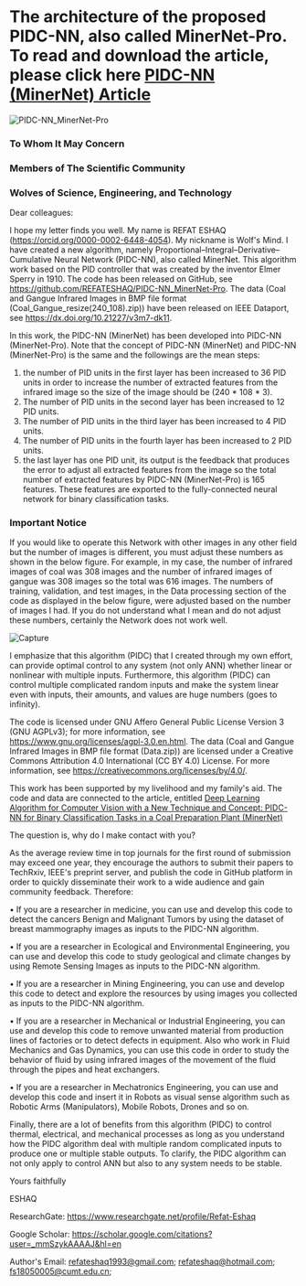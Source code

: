 # The architecture of the proposed PIDC-NN, also called MinerNet-Pro. To read and download the article, please click here [PIDC-NN (MinerNet) Article](https://doi.org/10.36227/techrxiv.23266301.v3)

![PIDC-NN_MinerNet-Pro](https://github.com/REFATESHAQ/PIDC-NN_MinerNet-Pro/assets/48349737/1cfc3ddd-a529-40e7-8839-88a4447eca58)

### To Whom It May Concern
                                                 
### Members of The Scientific Community
                                              
### Wolves of Science, Engineering, and Technology
                                       
Dear colleagues:

I hope my letter finds you well. My name is REFAT ESHAQ (https://orcid.org/0000-0002-6448-4054).  My nickname is Wolf's Mind. I have created a new algorithm, namely Proportional–Integral–Derivative–Cumulative Neural Network (PIDC-NN), also called MinerNet. This algorithm work based on the PID controller that was created by the inventor Elmer Sperry in 1910. The code has been released on GitHub, see https://github.com/REFATESHAQ/PIDC-NN_MinerNet-Pro. The data (Coal and Gangue Infrared Images in BMP file format (Coal_Gangue_resize(240_108).zip)) have been released on IEEE Dataport, see https://dx.doi.org/10.21227/v3m7-dk11. 

In this work, the PIDC-NN (MinerNet) has been developed into PIDC-NN (MinerNet-Pro). Note that  the concept of PIDC-NN (MinerNet)  and PIDC-NN (MinerNet-Pro) is the same and the followings are the mean steps:
1) the number of PID units in the first layer has been increased to 36 PID units in order to increase the number of extracted features from the infrared image so the size of the image should be (240 * 108 * 3).
2)  The number of PID units in the second layer has been increased to 12 PID units.
3)  The number of PID units in the third layer has been increased to 4 PID units.
4)  The number of PID units in the fourth layer has been increased to 2 PID units.
5) the last layer has one PID unit, its output is the feedback that produces the error to adjust all extracted features from the image so the total number of extracted features by PIDC-NN (MinerNet-Pro) is 165 features. These features are exported to the fully-connected neural network for binary classification tasks.

### Important Notice

If you would like to operate this Network with other images in any other field but the number of images is different, you must adjust these numbers as shown in the below figure. For example, in my case, the number of infrared images of coal was 308 images and the number of infrared images of gangue was 308 images so the total was 616 images. The numbers of training, validation, and test images,  in the Data processing section of the code as displayed in the below figure,  were adjusted based on the number of images I had. If you do not understand what I mean and do not adjust these numbers, certainly the Network does not work well.


![Capture](https://github.com/REFATESHAQ/PIDC-NN_MinerNet-Pro/assets/48349737/a3a98096-276a-46f4-b669-a6e44dd2135e)

I emphasize that this algorithm (PIDC) that I created through my own effort, can provide optimal control to any system (not only ANN) whether linear or nonlinear with multiple inputs. Furthermore, this algorithm (PIDC) can control multiple complicated random inputs and make the system linear even with inputs, their amounts, and values are huge numbers (goes to infinity).     

The code is licensed under GNU Affero General Public License Version 3 (GNU AGPLv3); for more information, see https://www.gnu.org/licenses/agpl-3.0.en.html. The data (Coal and Gangue Infrared Images in BMP file format (Data.zip)) are licensed under a Creative Commons Attribution 4.0 International (CC BY 4.0) License. For more information, see https://creativecommons.org/licenses/by/4.0/. 

This work has been supported by my livelihood and my family's aid. The code and data are connected to the article, entitled [Deep Learning Algorithm for Computer Vision with a New Technique and Concept: PIDC-NN for Binary Classification Tasks in a Coal Preparation Plant (MinerNet)](https://doi.org/10.36227/techrxiv.23266301.v2)

The question is, why do I make contact with you? 

As the average review time in top journals for the first round of submission may exceed one year, they encourage the authors to submit their papers to TechRxiv, IEEE's preprint server, and publish the code in GitHub platform in order to quickly disseminate their work to a wide audience and gain community feedback. Therefore: 

•	If you are a researcher in medicine, you can use and develop this code to detect the cancers Benign and Malignant Tumors by using the dataset of breast mammography images as inputs to the PIDC-NN algorithm.

•	If you are a researcher in Ecological and Environmental Engineering, you can use and develop this code to study geological and climate changes by using Remote Sensing Images as inputs to the PIDC-NN algorithm.

•	If you are a researcher in Mining Engineering,   you can use and develop this code to detect and explore the resources by using images you collected as inputs to the PIDC-NN algorithm.

•	If you are a researcher in Mechanical or Industrial Engineering, you can use and develop this code to remove unwanted material from production lines of factories or to detect defects in equipment. Also who work in Fluid Mechanics and Gas Dynamics, you can use this code in order to study the behavior of fluid by using infrared images of the movement of the fluid through the pipes and heat exchangers.

•	If you are a researcher in Mechatronics Engineering, you can use and develop this code and insert it in Robots as visual sense algorithm such as Robotic Arms (Manipulators), Mobile Robots, Drones and so on. 

Finally, there are a lot of benefits from this algorithm (PIDC) to control thermal, electrical, and mechanical processes as long as you understand how the PIDC algorithm deal with multiple random complicated inputs to produce one or multiple stable outputs. To clarify, the PIDC algorithm can not only apply to control ANN but also to any system needs to be stable.

Yours faithfully

ESHAQ

ResearchGate: https://www.researchgate.net/profile/Refat-Eshaq

Google Scholar: https://scholar.google.com/citations?user=_mmSzykAAAAJ&hl=en

Author's Email: refateshaq1993@gmail.com;  refateshaq@hotmail.com;  fs18050005@cumt.edu.cn;


